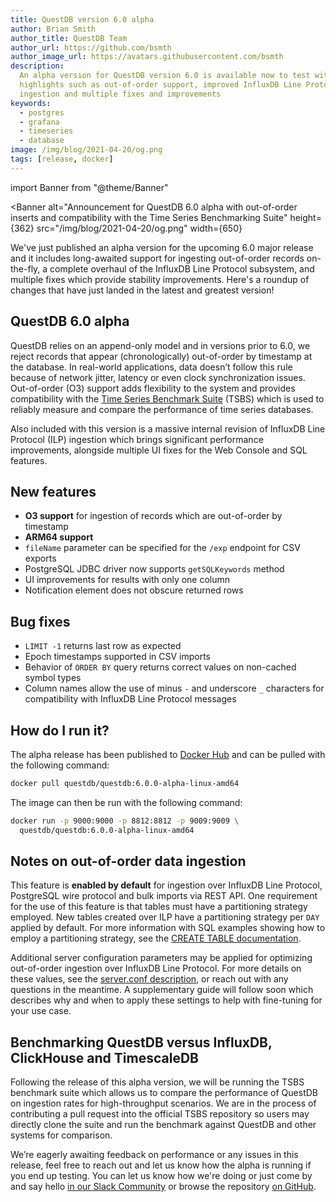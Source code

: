 ```yaml
---
title: QuestDB version 6.0 alpha
author: Brian Smith
author_title: QuestDB Team
author_url: https://github.com/bsmth
author_image_url: https://avatars.githubusercontent.com/bsmth
description:
  An alpha version for QuestDB version 6.0 is available now to test with
  highlights such as out-of-order support, improved InfluxDB Line Protocol
  ingestion and multiple fixes and improvements
keywords:
  - postgres
  - grafana
  - timeseries
  - database
image: /img/blog/2021-04-20/og.png
tags: [release, docker]
---
```


<!-- prettier-ignore-start -->

import Banner from "@theme/Banner"

<Banner
  alt="Announcement for QuestDB 6.0 alpha with out-of-order inserts and compatibility with the Time Series Benchmarking Suite"
  height={362}
  src="/img/blog/2021-04-20/og.png"
  width={650}
>
</Banner>

<!-- prettier-ignore-end -->

We've just published an alpha version for the upcoming 6.0 major release and it
includes long-awaited support for ingesting out-of-order records on-the-fly, a
complete overhaul of the InfluxDB Line Protocol subsystem, and multiple fixes
which provide stability improvements. Here's a roundup of changes that have just
landed in the latest and greatest version!

<!--truncate-->

## QuestDB 6.0 alpha

QuestDB relies on an append-only model and in versions prior to 6.0, we reject
records that appear (chronologically) out-of-order by timestamp at the database.
In real-world applications, data doesn’t follow this rule because of network
jitter, latency or even clock synchronization issues. Out-of-order (O3) support
adds flexibility to the system and provides compatibility with the
[Time Series Benchmark Suite](https://github.com/timescale/tsbs) (TSBS) which is
used to reliably measure and compare the performance of time series databases.

Also included with this version is a massive internal revision of InfluxDB Line
Protocol (ILP) ingestion which brings significant performance improvements,
alongside multiple UI fixes for the Web Console and SQL features.

## New features

- **O3 support** for ingestion of records which are out-of-order by timestamp
- **ARM64 support**
- `fileName` parameter can be specified for the `/exp` endpoint for CSV exports
- PostgreSQL JDBC driver now supports `getSQLKeywords` method
- UI improvements for results with only one column
- Notification element does not obscure returned rows

## Bug fixes

- `LIMIT -1` returns last row as expected
- Epoch timestamps supported in CSV imports
- Behavior of `ORDER BY` query returns correct values on non-cached symbol types
- Column names allow the use of minus `-` and underscore `_` characters for
  compatibility with InfluxDB Line Protocol messages

## How do I run it?

The alpha release has been published to
[Docker Hub](https://hub.docker.com/r/questdb/questdb/tags?page=1&ordering=last_updated)
and can be pulled with the following command:

```bash
docker pull questdb/questdb:6.0.0-alpha-linux-amd64
```

The image can then be run with the following command:

```bash
docker run -p 9000:9000 -p 8812:8812 -p 9009:9009 \
  questdb/questdb:6.0.0-alpha-linux-amd64
```

## Notes on out-of-order data ingestion

This feature is **enabled by default** for ingestion over InfluxDB Line
Protocol, PostgreSQL wire protocol and bulk imports via REST API. One
requirement for the use of this feature is that tables must have a partitioning
strategy employed. New tables created over ILP have a partitioning strategy per
`DAY` applied by default. For more information with SQL examples showing how to
employ a partitioning strategy, see the
[CREATE TABLE documentation](/docs/reference/sql/create-table#create-table).

Additional server configuration parameters may be applied for optimizing
out-of-order ingestion over InfluxDB Line Protocol. For more details on these
values, see the
[server.conf description](https://github.com/questdb/questdb/blob/7d9c76f82a94d9c872b5cb7f30b6f18b95b3e8e4/core/src/main/resources/io/questdb/site/conf/server.conf#L341-L350),
or reach out with any questions in the meantime. A supplementary guide will
follow soon which describes why and when to apply these settings to help with
fine-tuning for your use case.

## Benchmarking QuestDB versus InfluxDB, ClickHouse and TimescaleDB

Following the release of this alpha version, we will be running the TSBS
benchmark suite which allows us to compare the performance of QuestDB on
ingestion rates for high-throughput scenarios. We are in the process of
contributing a pull request into the official TSBS repository so users may
directly clone the suite and run the benchmark against QuestDB and other systems
for comparison.

We’re eagerly awaiting feedback on performance or any issues in this release,
feel free to reach out and let us know how the alpha is running if you end up
testing. You can let us know how we're doing or just come by and say hello
[in our Slack Community]({@slackUrl@}) or browse the repository
[on GitHub]({@githubUrl@}).
